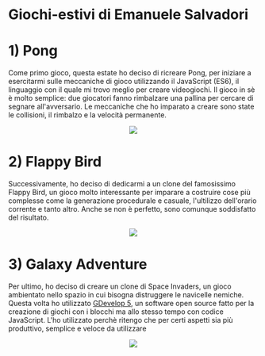 # Giochi-estivi di Emanuele Salvadori

# 1) Pong

Come primo gioco, questa estate ho deciso di ricreare Pong, per iniziare a esercitarmi sulle meccaniche di gioco utilizzando il JavaScript (ES6), il linguaggio con il quale mi
trovo meglio per creare videogiochi. Il gioco in sè è molto semplice: due giocatori fanno rimbalzare una pallina per cercare di segnare all'avversario. Le meccaniche che ho imparato
a creare sono state le collisioni, il rimbalzo e la velocità permanente.

<p align="center">
<img src="https://user-images.githubusercontent.com/65360943/130409769-fcdc78ea-d43e-40c1-8f28-65e48bd8f4ad.png">
</p>

# 2) Flappy Bird

Successivamente, ho deciso di dedicarmi a un clone del famosissimo Flappy Bird, un gioco molto interessante per imparare a costruire cose più complesse come la generazione
procedurale e casuale, l'ultilizzo dell'orario corrente e tanto altro. Anche se non è perfetto, sono comunque soddisfatto del risultato.

<p align="center">
<img src="https://user-images.githubusercontent.com/65360943/130410130-9b79e777-cfcb-4236-ace0-a0f5a05e87a3.png">
</p>

# 3) Galaxy Adventure

Per ultimo, ho deciso di creare un clone di Space Invaders, un gioco ambientato nello spazio in cui bisogna distruggere le navicelle nemiche. Questa volta ho utilizzato [GDevelop 5](https://gdevelop-app.com/),
un software open source fatto per la creazione di giochi con i blocchi ma allo stesso tempo con codice JavaScript. L'ho utilizzato perchè ritengo che per certi aspetti sia più
produttivo, semplice e veloce da utilizzare

<p align="center">
  <img src="https://user-images.githubusercontent.com/65360943/130410690-c99c3882-e557-4131-be23-32216d5c4f19.png">
</p>
